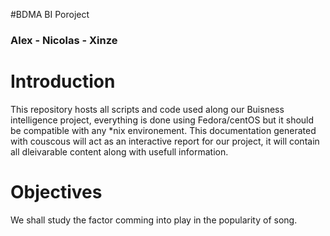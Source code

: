 #BDMA BI Poroject
### Alex - Nicolas - Xinze

# Introduction
This repository hosts all scripts and code used along our Buisness intelligence project, everything is done using Fedora/centOS but it should be compatible with any *nix environement.
This documentation generated with couscous will act as an interactive report for our project, it will contain all dleivarable content along with usefull information.

# Objectives
We shall study the factor comming into play in the popularity of song.
